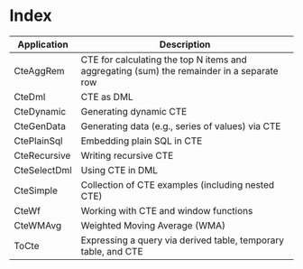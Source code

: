 # Index

| Application     | Description
| ----------------|--------------------------------------------------------------------------------------------|
| CteAggRem       | CTE for calculating the top N items and aggregating (sum) the remainder in a separate row  | 
| CteDml          | CTE as DML                                                                                 |
| CteDynamic      | Generating dynamic CTE                                                                     |
| CteGenData      | Generating data (e.g., series of values) via CTE                                           |
| CtePlainSql     | Embedding plain SQL in CTE                                                                 |
| CteRecursive    | Writing recursive CTE                                                                      |
| CteSelectDml    | Using CTE in DML                                                                           |
| CteSimple       | Collection of CTE examples (including nested CTE)                                          |
| CteWf           | Working with CTE and window functions                                                      |
| CteWMAvg        | Weighted Moving Average (WMA)                                                              |
| ToCte           | Expressing a query via derived table, temporary table, and CTE                             |